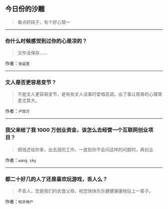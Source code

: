 ## 今日份的沙雕

> 看点好段子，有个好心情～


 
---

### 你什么时候感觉到过你的心是凉的？

> 文件没保存……


作者：`张延宽`

---

### 文人是否更容易变节？

> 不是文人更容易变节，是有些文人没事时爱唱高调，出了事让观者的心理落差尤其大。


作者：`卢百万`

---

### 我父亲给了我 1000 万创业资金，该怎么去经营一个互联网创业项目？

> 把钱还给你爹，出去游历工作，一直到你不会问这样的问题时，再创业


作者：`wang sky`

---

### 都二十好几的人了还是喜欢玩游戏，丢人么？

> 不丢人，您是我们的衣食父母，祝您快快乐乐健健康康地玩上一辈子。


作者：`知乎用户`